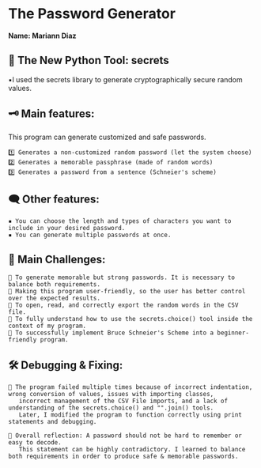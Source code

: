 # The Password Generator 

**Name: Mariann Diaz**


## 💫 The New Python Tool: secrets

  ▪️I used the secrets library to generate cryptographically secure random values. 
       

## 🗝️ Main features:
This program can generate customized and safe passwords.

    1️⃣ Generates a non-customized random password (let the system choose)
    2️⃣ Generates a memorable passphrase (made of random words)
    3️⃣ Generates a password from a sentence (Schneier's scheme)

## 🗨️ Other features:

    ▪️ You can choose the length and types of characters you want to include in your desired password.
    ▪️ You can generate multiple passwords at once.


## 💪 Main Challenges:

    🔹 To generate memorable but strong passwords. It is necessary to balance both requirements.
    🔹 Making this program user-friendly, so the user has better control over the expected results.
    🔹 To open, read, and correctly export the random words in the CSV file.
    🔹 To fully understand how to use the secrets.choice() tool inside the context of my program.
    🔹 To successfully implement Bruce Schneier's Scheme into a beginner-friendly program.


## 🛠 Debugging & Fixing:

    🔻 The program failed multiple times because of incorrect indentation, wrong conversion of values, issues with importing classes,
       incorrect management of the CSV File imports, and a lack of understanding of the secrets.choice() and "".join() tools.
       Later, I modified the program to function correctly using print statements and debugging. 

    🔻 Overall reflection: A password should not be hard to remember or easy to decode.
       This statement can be highly contradictory. I learned to balance both requirements in order to produce safe & memorable passwords.


